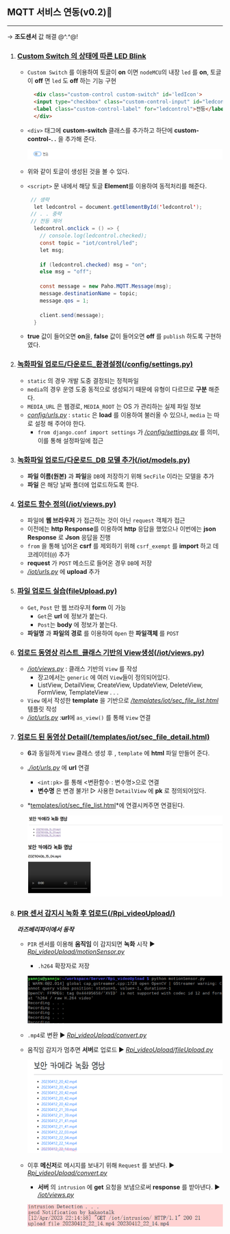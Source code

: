 ## MQTT 서비스 연동(v0.2)🗻
---
→ **조도센서** 값 해결 @^.^@!
1. ### [Custom Switch 의 상태에 따른 LED Blink](./templates/iot/mqtt.html)
   - `Custom Switch` 를 이용하여 토글이 **on** 이면 `nodeMCU`의 내장 `led` 를 **on**, 토글이 **off** 면 `led` 도 **off** 하는 기능 구현

      ```html
        <div class="custom-control custom-switch" id='ledIcon'>
        <input type="checkbox" class="custom-control-input" id="ledcontrol">
        <label class="custom-control-label" for="ledcontrol">전등</label>
        </div>
      ```
    - `<div>` 태그에 **custom-switch** 클래스를 추가하고 하단에 **custom-control-. .** 을 추가해 준다.

      ![](../img/v2_img1.PNG)
    - 위와 같이 토글이 생성된 것을 볼 수 있다.
    - `<script>` 문 내에서 해당 토글 **Element**를 이용하여 동적처리를 해준다.

      ```java
       // 생략
        let ledcontrol = document.getElementById('ledcontrol');
       // . . 중략
       // 전등 제어
        ledcontrol.onclick = () => {
          // console.log(ledcontrol.checked);
          const topic = "iot/control/led";
          let msg;

          if (ledcontrol.checked) msg = "on";
          else msg = "off";
          
          const message = new Paho.MQTT.Message(msg);
          message.destinationName = topic;
          message.qos = 1;
          
          client.send(message);
        }
      ```
    - **true** 값이 들어오면 **on**을, **false** 값이 들어오면 **off** 를 `publish` 하도록 구현하였다.
2. ### [녹화파일 업로드/다운로드_환경설정(/config/settings.py)](./config/settings.py)
   - `static` 의 경우 개발 도중 결정되는 정적파일
   - `media`의 경우 운영 도중 동적으로 생성되기 때문에 유형이 다르므로 **구분** 해준다.
   -  `MEDIA_URL` 은 웹경로, `MEDIA_ROOT` 는 OS 가 관리하는 실제 파일 정보
   - *[config/urls.py](./config/urls.py)* :  `static` 은 **load** 를 이용하여 불러올 수 있으나, `media` 는 따로 설정 해 주어야 한다.
      -  `from django.conf import settings` 가 *[/config/settings.py](./config/settings.py)* 를 의미, 이를 통해 설정파일에 접근
3. ### [녹화파일 업로드/다운로드_DB 모델 추가(/iot/models.py)](./iot/models.py)
   -  **파일 이름(원본)** 과 **파일**을 `DB`에 저장하기 위해 `SecFile` 이라는 모델을 추가
   -  **파일** 은 해당 날짜 폴더에 업로드하도록 한다.
4. ### [업로드 함수 정의(/iot/views.py)](./iot/views.py)
   - 파일에 **웹 브라우저** 가 접근하는 것이 아닌 `request` 객체가 접근
   - 이전에는 **http Response**를 이용하여 **http** 응답을 했었으나 이번에는 **json Response** 로 **Json** 응답을 진행
   - `from` 을 통해 넘어온 **csrf** 를 제외하기 위해 `csrf_exempt` 를 **import** 하고 데코레이터(`@`) 추가 
   - **request** 가 `POST` 메소드로 들어온 경우 `DB`에 저장
   - *[/iot/urls.py](./iot/urls.py)* 에 **upload** 추가
5. ### [파일 업로드 실습(fileUpload.py)](./fileUpload.py)
   - `Get`, `Post` 만 웹 브라우저 **form**  이 가능
     - `Get`은 **url** 에 정보가 붙는다. 
     - `Post`는 **body** 에 정보가 붙는다.
   - **파일명** 과 **파일의 경로** 를 이용하여 `Open` 한 **파일객체** 를 `POST`
6. ### [업로드 동영상 리스트_클래스 기반의 View생성(/iot/views.py)](./iot/views.py)
   - *[/iot/views.py](./iot/views.py)* : 클래스 기반의 `View` 를 작성
     - 장고에서는 `generic` 에 여러 `View`들이 정의되어있다.
     - ListView, DetailView, CreateView, UpdateView, DeleteView, FormView, TemplateView . . .
   - `View` 에서 작성한 **template** 을 기반으로 *[/templates/iot/sec_file_list.html](./templates/iot/sec_file_list.html)* 템플릿 작성
   - *[/iot/urls.py](./iot/urls.py)* :**url**에  `as_view()` 를 통해 `View` 연결
7. ### [업로드 된 동영상 Detail(/templates/iot/sec_file_detail.html)](./templates/iot/sec_file_detail.html)
   - **6**과 동일하게 `View` 클래스 생성 후 , `template` 에 **html** 파일 만들어 준다.
   - *[./iot/urls.py](./iot/urls.py)* 에 **url** 연결
     - `<int:pk>` 를 통해 <변환함수 : 변수명>으로 연결
     - **변수명** 은 변경 불가! ▷ 사용한 `DetailView` 에 **pk** 로 정의되어있다.
   - *[templates/iot/sec_file_list.html](./templates/iot/sec_file_list.html)*에 연결시켜주면 연결된다.

      ![](../img/v2_img2.PNG)
      ![](../img/v2_img3.PNG)
8. ### [PIR 센서 감지시 녹화 후 업로드(/Rpi_videoUpload/)](../Rpi_videoUpload/)
   ***라즈베리파이에서 동작*** 
   -  `PIR` 센서를 이용해 **움직임** 이 감지되면 **녹화** 시작 ▶ *[Rpi_videoUpload/motionSensor.py](../Rpi_videoUpload/motionSensor.py)*
      -  `.h264` 확장자로 저장

      ![](../img/v2_img4.PNG)
   -  `.mp4`로 변환 ▶ *[Rpi_videoUpload/convert.py](../Rpi_videoUpload/convert.py)*
   -  움직임 감지가 멈추면 **서버**로 업로드 ▶ *[Rpi_videoUpload/fileUpload.py](../Rpi_videoUpload/fileUpload.py)*

      ![](../img/v2_img5.png)
   -  이후 **메신저**로 메시지를 보내기 위해 `Request` 를 보낸다. ▶ *[Rpi_videoUpload/convert.py](../Rpi_videoUpload/convert.py)*
      -   **서버** 의 `intrusion` 에 **get** 요청을 보냄으로써 **response** 를 받아낸다. ▶ *[/iot/views.py](./iot/views.py)*

      ![](../img/v2_img6.PNG)